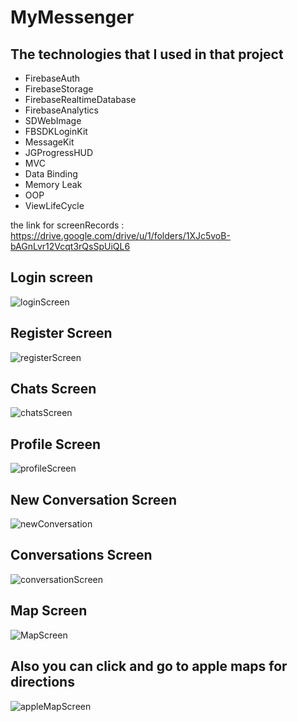 # MyMessenger
## The technologies that I used in that project
- FirebaseAuth
- FirebaseStorage
- FirebaseRealtimeDatabase
- FirebaseAnalytics
- SDWebImage
- FBSDKLoginKit
- MessageKit
- JGProgressHUD
- MVC
- Data Binding
- Memory Leak
- OOP
- ViewLifeCycle

the link for screenRecords : https://drive.google.com/drive/u/1/folders/1XJc5voB-bAGnLvr12Vcqt3rQsSpUiQL6

## Login screen
![loginScreen](https://user-images.githubusercontent.com/72051780/192992301-9654fb9e-2088-42cf-9a36-b003d829bf98.png)
## Register Screen
![registerScreen](https://user-images.githubusercontent.com/72051780/192993109-f29c2d47-55fa-4244-b205-b1d43042732c.png)
## Chats Screen
![chatsScreen](https://user-images.githubusercontent.com/72051780/192993183-049e1332-1012-46b6-a3cf-fdf8de4ecf7d.png)
## Profile Screen
![profileScreen](https://user-images.githubusercontent.com/72051780/192993247-bbe0b2f2-d698-4c23-a382-100adb4f5469.png)
## New Conversation Screen
![newConversation](https://user-images.githubusercontent.com/72051780/193002314-26b5e6cc-89df-4b3b-a945-65dffa95ed63.png)
## Conversations Screen
![conversationScreen](https://user-images.githubusercontent.com/72051780/192993290-476b5e0f-361b-46e5-9587-b08f502c13bd.png)
## Map Screen 
![MapScreen](https://user-images.githubusercontent.com/72051780/192993320-b275bc25-f210-407e-a30a-c77aa1e31e5b.png)
## Also you can click and go to apple maps for directions
![appleMapScreen](https://user-images.githubusercontent.com/72051780/192993338-b448e390-cc4b-4867-aea1-0a2bb9908f5c.png)
